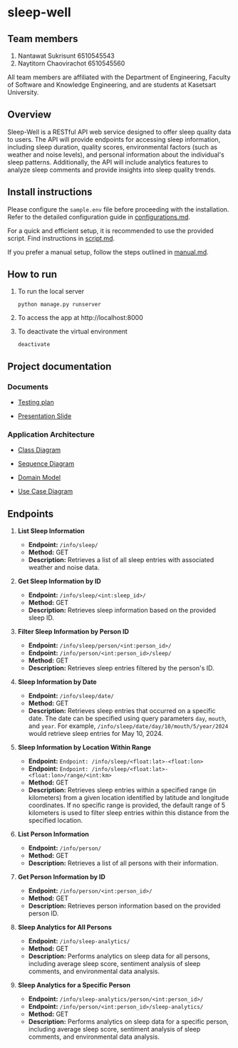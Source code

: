 # sleep-well

## Team members

1. Nantawat Sukrisunt 6510545543
2. Naytitorn Chaovirachot 6510545560

All team members are affiliated with the Department of Engineering, Faculty of Software and
Knowledge Engineering, and are students at Kasetsart University.

## Overview

Sleep-Well is a RESTful API web service designed to offer sleep quality data to
users. The API will provide endpoints for accessing sleep information,
including sleep duration, quality scores, environmental factors (such as
weather and noise levels), and personal information about the individual's
sleep patterns. Additionally, the API will include analytics features to
analyze sleep comments and provide insights into sleep quality trends.

## Install instructions

Please configure the `sample.env` file before proceeding with the installation. Refer to the
detailed configuration guide in [configurations.md](installation%2Fconfigurations.md).

For a quick and efficient setup, it is recommended to use the provided script. Find instructions
in [script.md](installation%2Fscript.md).

If you prefer a manual setup, follow the steps outlined in [manual.md](installation%2Fmanual.md).

## How to run

1. To run the local server

   ```
   python manage.py runserver
   ```

2. To access the app at http://localhost:8000

3. To deactivate the virtual environment

   ```
   deactivate
   ```

## Project documentation

### Documents

* [Testing plan](https://github.com/Nantawat6510545543/sleep-well/wiki/Testing-plan)

* [Presentation Slide]()

### Application Architecture

* [Class Diagram](https://github.com/Nantawat6510545543/sleep-well/wiki/Class-Diagram)

* [Sequence Diagram](https://github.com/Nantawat6510545543/sleep-well/wiki/Sequence-Diagram)

* [Domain Model](https://github.com/Nantawat6510545543/sleep-well/wiki/Domain-Model)

* [Use Case Diagram](https://github.com/Nantawat6510545543/sleep-well/wiki/Use-Case-Diagram)

## Endpoints

1. **List Sleep Information**
    - **Endpoint:** `/info/sleep/`
    - **Method:** GET
    - **Description:** Retrieves a list of all sleep entries with associated
      weather and noise data.

2. **Get Sleep Information by ID**
    - **Endpoint:** `/info/sleep/<int:sleep_id>/`
    - **Method:** GET
    - **Description:** Retrieves sleep information based on the provided sleep
      ID.

3. **Filter Sleep Information by Person ID**
    - **Endpoint:** `/info/sleep/person/<int:person_id>/`
    - **Endpoint:** `/info/person/<int:person_id>/sleep/`
    - **Method:** GET
    - **Description:** Retrieves sleep entries filtered by the person's ID.

4. **Sleep Information by Date**
    - **Endpoint:** `/info/sleep/date/`
    - **Method:** GET
    - **Description:** Retrieves sleep entries that occurred on a specific date. The date can be
      specified using query parameters `day`, `mouth`, and `year`. For
      example, `/info/sleep/date/day/10/mouth/5/year/2024` would retrieve sleep entries for May 10,
        2024.

5. **Sleep Information by Location Within Range**
    - **Endpoint:** `Endpoint: /info/sleep/<float:lat>-<float:lon>`
    - **Endpoint:** `Endpoint: /info/sleep/<float:lat>-<float:lon>/range/<int:km>`
    - **Method:** GET
    - **Description:** Retrieves sleep entries within a specified range (in kilometers) from a given
      location identified by latitude and longitude coordinates. If no specific range is provided,
      the default range of 5 kilometers is used to filter sleep entries within this distance from
      the specified location.

6. **List Person Information**
    - **Endpoint:** `/info/person/`
    - **Method:** GET
    - **Description:** Retrieves a list of all persons with their information.

7. **Get Person Information by ID**
    - **Endpoint:** `/info/person/<int:person_id>/`
    - **Method:** GET
    - **Description:** Retrieves person information based on the provided
      person ID.

8. **Sleep Analytics for All Persons**
    - **Endpoint:** `/info/sleep-analytics/`
    - **Method:** GET
    - **Description:** Performs analytics on sleep data for all persons,
      including average sleep score, sentiment analysis of sleep comments, and
      environmental data analysis.

9. **Sleep Analytics for a Specific Person**
    - **Endpoint:** `/info/sleep-analytics/person/<int:person_id>/`
    - **Endpoint:** `/info/person/<int:person_id>/sleep-analytics/`
    - **Method:** GET
    - **Description:** Performs analytics on sleep data for a specific person,
      including average sleep score, sentiment analysis of sleep comments, and
      environmental data analysis.

